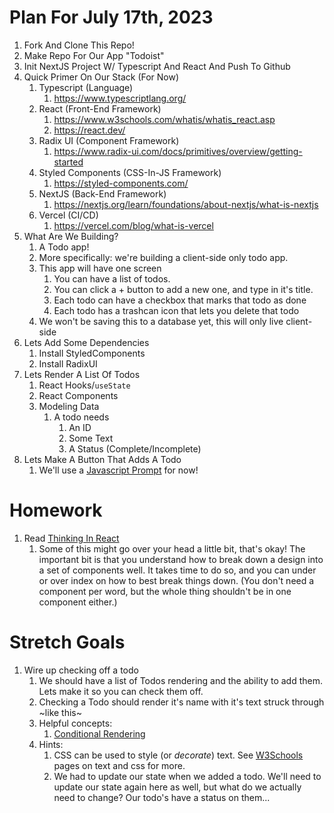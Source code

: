 # Plan For July 17th, 2023

1. Fork And Clone This Repo!
2. Make Repo For Our App "Todoist"
3. Init NextJS Project W/ Typescript And React And Push To Github
4. Quick Primer On Our Stack (For Now)
   1. Typescript (Language)
      1. https://www.typescriptlang.org/
   2. React (Front-End Framework)
      1. https://www.w3schools.com/whatis/whatis_react.asp
      2. https://react.dev/
   3. Radix UI (Component Framework)
      1. https://www.radix-ui.com/docs/primitives/overview/getting-started
   4. Styled Components (CSS-In-JS Framework)
      1. https://styled-components.com/
   5. NextJS (Back-End Framework)
      1. https://nextjs.org/learn/foundations/about-nextjs/what-is-nextjs
   6. Vercel (CI/CD)
      1. https://vercel.com/blog/what-is-vercel
5. What Are We Building?
   1. A Todo app!
   2. More specifically: we're building a client-side only todo app.
   3. This app will have one screen
      1. You can have a list of todos.
      2. You can click a + button to add a new one, and type in it's title.
      3. Each todo can have a checkbox that marks that todo as done
      4. Each todo has a trashcan icon that lets you delete that todo
   4. We won't be saving this to a database yet, this will only live client-side
6. Lets Add Some Dependencies
   1. Install StyledComponents
   2. Install RadixUI
7. Lets Render A List Of Todos
   1. React Hooks/`useState`
   2. React Components
   3. Modeling Data
      1. A todo needs
         1. An ID
         2. Some Text
         3. A Status (Complete/Incomplete)
8. Lets Make A Button That Adds A Todo
   1. We'll use a [Javascript Prompt](https://www.w3schools.com/js/js_popup.asp) for now!

# Homework
1. Read [Thinking In React](https://react.dev/learn/thinking-in-react)
   1. Some of this might go over your head a little bit, that's okay! The important bit is that you understand how to break down a design into a set of components well. It takes time to do so, and you can under or over index on how to best break things down. (You don't need a component per word, but the whole thing shouldn't be in one component either.)

# Stretch Goals
1. Wire up checking off a todo
   1. We should have a list of Todos rendering and the ability to add them. Lets make it so you can check them off.
   2. Checking a Todo should render it's name with it's text struck through ~like this~
   3. Helpful concepts:
      1. [Conditional Rendering](https://react.dev/learn/conditional-rendering)
   4. Hints:
      1. CSS can be used to style (or _decorate_) text. See [W3Schools](https://www.w3schools.com/css/css_text.asp) pages on text and css for more.
      2. We had to update our state when we added a todo. We'll need to update our state again here as well, but what do we actually need to change? Our todo's have a status on them...
